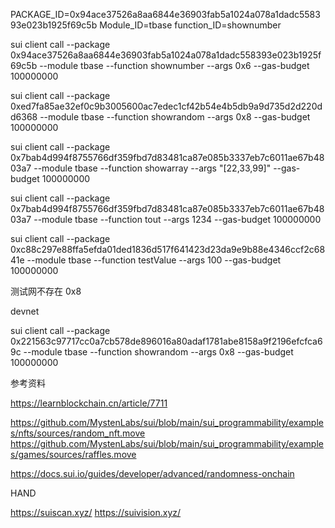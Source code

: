 
PACKAGE_ID=0x94ace37526a8aa6844e36903fab5a1024a078a1dadc558393e023b1925f69c5b
Module_ID=tbase
function_ID=shownumber

sui client call --package 0x94ace37526a8aa6844e36903fab5a1024a078a1dadc558393e023b1925f69c5b --module tbase --function shownumber --args 0x6 --gas-budget 100000000


sui client call --package 0xed7fa85ae32ef0c9b3005600ac7edec1cf42b54e4b5db9a9d735d2d220dd6368 --module tbase --function showrandom --args 0x8 --gas-budget 100000000

sui client call --package 0x7bab4d994f8755766df359fbd7d83481ca87e085b3337eb7c6011ae67b4803a7 --module tbase --function showarray --args "[22,33,99]" --gas-budget 100000000

sui client call --package 0x7bab4d994f8755766df359fbd7d83481ca87e085b3337eb7c6011ae67b4803a7 --module tbase --function tout --args 1234 --gas-budget 100000000

sui client call --package 0xc88c297e88ffa5efda01ded1836d517f641423d23da9e9b88e4346ccf2c6841e --module tbase --function testValue --args 100 --gas-budget 100000000

测试网不存在 0x8 

devnet

sui client call --package 0x221563c97717cc0a7cb578de896016a80adaf1781abe8158a9f2196efcfca69c --module tbase --function showrandom --args 0x8 --gas-budget 100000000

参考资料

https://learnblockchain.cn/article/7711

https://github.com/MystenLabs/sui/blob/main/sui_programmability/examples/nfts/sources/random_nft.move
https://github.com/MystenLabs/sui/blob/main/sui_programmability/examples/games/sources/raffles.move

https://docs.sui.io/guides/developer/advanced/randomness-onchain


HAND

https://suiscan.xyz/
https://suivision.xyz/
